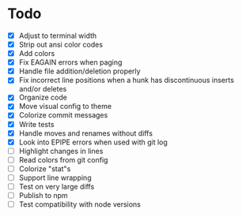# Todo

-   [x] Adjust to terminal width
-   [x] Strip out ansi color codes
-   [x] Add colors
-   [x] Fix EAGAIN errors when paging
-   [x] Handle file addition/deletion properly
-   [x] Fix incorrect line positions when a hunk has discontinuous inserts and/or deletes
-   [x] Organize code
-   [x] Move visual config to theme
-   [x] Colorize commit messages
-   [x] Write tests
-   [x] Handle moves and renames without diffs
-   [x] Look into EPIPE errors when used with git log
-   [ ] Highlight changes in lines
-   [ ] Read colors from git config
-   [ ] Colorize "stat"s
-   [ ] Support line wrapping
-   [ ] Test on very large diffs
-   [ ] Publish to npm
-   [ ] Test compatibility with node versions

